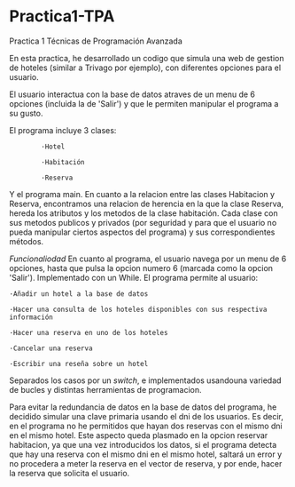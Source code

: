 # Practica1-TPA
Practica 1 Técnicas de Programación Avanzada

En esta practica, he desarrollado un codigo que simula una web de gestion de hoteles (similar a Trivago por ejemplo), con diferentes opciones para el usuario.

El usuario interactua con la base de datos atraves de un menu de 6 opciones (incluida la de 'Salir') y que le permiten manipular el programa a su gusto.

El programa incluye 3 clases:

            ·Hotel

            ·Habitación

            ·Reserva

Y el programa main. En cuanto a la relacion entre las clases Habitacion y Reserva, encontramos una relacion de herencia en la que la clase Reserva, hereda los atributos y los metodos de la clase habitación.
Cada clase con sus metodos publicos y privados (por seguridad y para que el usuario no pueda manipular ciertos aspectos del programa) y sus correspondientes métodos.

*Funcionaliodad*
En cuanto al programa, el usuario navega por un menu de 6 opciones, hasta que pulsa la opcion numero 6 (marcada como la opcion 'Salir'). Implementado con un While.
El programa permite al usuario:

    ·Añadir un hotel a la base de datos
    
    ·Hacer una consulta de los hoteles disponibles con sus respectiva información
    
    ·Hacer una reserva en uno de los hoteles
    
    ·Cancelar una reserva
    
    ·Escribir una reseña sobre un hotel
    
Separados los casos por un *switch*, e implementados usandouna variedad de bucles y distintas herramientas de programacion.

Para evitar la redundancia de datos en la base de datos del programa, he decidido simular una clave primaria usando el dni de los usuarios. Es decir, en el programa no he permitidos que hayan dos reservas con el mismo dni en el mismo hotel. Este aspecto queda plasmado en la opcion reservar habitacion, ya que una vez introducidos los datos, si el programa detecta que hay una reserva con el mismo dni en el mismo hotel, saltará un error y no procedera a meter la reserva en el vector de reserva, y por ende, hacer la reserva que solicita el usuario.
